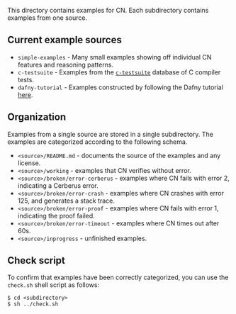 This directory contains examples for CN. Each subdirectory contains examples from one source. 

## Current example sources

* `simple-examples` - Many small examples showing off individual CN features and
  reasoning patterns.
* `c-testsuite` - Examples from the [`c-testsuite`](https://github.com/c-testsuite/c-testsuite) database of C compiler tests. 
* `dafny-tutorial` - Examples constructed by following the Dafny tutorial
  [here](https://dafny.org/dafny/OnlineTutorial/guide.html).

## Organization  

Examples from a single source are stored in a single subdirectory. The examples
are categorized according to the following schema. 

* `<source>/README.md` - documents the source of the examples and any license. 
* `<source>/working` - examples that CN verifies without error. 
* `<source>/broken/error-cerberus` - examples where CN fails with error 2,
  indicating a Cerberus error. 
* `<source>/broken/error-crash` - examples where CN crashes with error 125, and
  generates a stack trace. 
* `<source>/broken/error-proof` - examples where CN fails with error 1,
  indicating the proof failed. 
* `<source>/broken/error-timeout` - examples where CN times out after 60s. 
* `<source>/inprogress` - unfinished examples. 

## Check script

To confirm that examples have been correctly categorized, you can use the `check.sh` shell script as follows: 
```
$ cd <subdirectory>
$ sh ../check.sh
``` 
